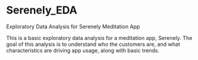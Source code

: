 # Serenely_EDA
Exploratory Data Analysis for Serenely Meditation App

This is a basic exploratory data analysis for a meditation app, Serenely. The goal of this analysis is to understand who the customers are, and what characteristics are driving app usage, along with basic trends. 
